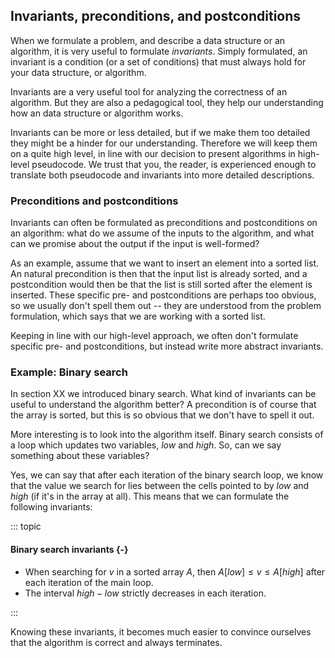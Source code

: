 
## Invariants, preconditions, and postconditions

When we formulate a problem, and describe a data structure or an algorithm, it is very useful to formulate *invariants*.
Simply formulated, an invariant is a condition (or a set of conditions) that must always hold for your data structure, or algorithm.

Invariants are a very useful tool for analyzing the correctness of an algorithm.
But they are also a pedagogical tool, they help our understanding how an data structure or algorithm works.

Invariants can be more or less detailed, but if we make them too detailed they might be a hinder for our understanding.
Therefore we will keep them on a quite high level, in line with our decision to present algorithms in high-level pseudocode.
We trust that you, the reader, is experienced enough to translate both pseudocode and invariants into more detailed descriptions.

### Preconditions and postconditions

Invariants can often be formulated as preconditions and postconditions on an algorithm:
what do we assume of the inputs to the algorithm, and what can we promise about the output if the input is well-formed?

As an example, assume that we want to insert an element into a sorted list.
An natural precondition is then that the input list is already sorted, and a postcondition would then be that the list is still sorted after the element is inserted.
These specific pre- and postconditions are perhaps too obvious, so we usually don't spell them out -- they are understood from the problem formulation, which says that we are working with a sorted list.

Keeping in line with our high-level approach, we often don't formulate specific pre- and postconditions, but instead write more abstract invariants.

### Example: Binary search

In section XX we introduced binary search. What kind of invariants can be useful to understand the algorithm better?
A precondition is of course that the array is sorted, but this is so obvious that we don't have to spell it out.

More interesting is to look into the algorithm itself.
Binary search consists of a loop which updates two variables, $\mathit{low}$ and $\mathit{high}$.
So, can we say something about these variables?

Yes, we can say that after each iteration of the binary search loop, we know that the value we search for lies between the cells pointed to by $\mathit{low}$ and $\mathit{high}$ (if it's in the array at all).
This means that we can formulate the following invariants:

::: topic
#### Binary search invariants {-}

- When searching for $v$ in a sorted array $A$, then $A[\mathit{low}] \leq v \leq A[\mathit{high}]$ after each iteration of the main loop.
- The interval $\mathit{high}-\mathit{low}$ strictly decreases in each iteration.

:::

Knowing these invariants, it becomes much easier to convince ourselves that the algorithm is correct and always terminates.
